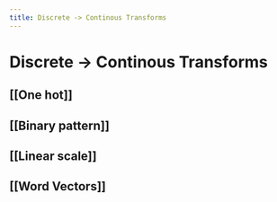 ```yaml
---
title: Discrete -> Continous Transforms
---
```


# Discrete -> Continous Transforms

## [[One hot]]

## [[Binary pattern]]

## [[Linear scale]]

## [[Word Vectors]]
















































































